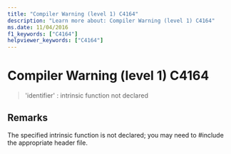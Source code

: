 ```yaml
---
title: "Compiler Warning (level 1) C4164"
description: "Learn more about: Compiler Warning (level 1) C4164"
ms.date: 11/04/2016
f1_keywords: ["C4164"]
helpviewer_keywords: ["C4164"]
---
```

# Compiler Warning (level 1) C4164

> 'identifier' : intrinsic function not declared

## Remarks

The specified intrinsic function is not declared; you may need to #include the appropriate header file.
